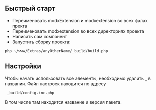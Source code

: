 ## Быстрый старт

* Переименовать modxExtension и modxextension во всех фалах пректа
* Переименовать modxextension во всех директориях проекта
* Написать сам компонент
* Запустить сборку проекта:
``` 
php ~/www/Extras/anyOtherName/_build/build.php
``` 
 

## Настройки

Чтобы начать использовать все элементы, необходимо удалить _ в названии.
Файл настроек находится по адресу
```
 _build/config.inc.php
```
В том числе там находится название и версия пакета.

